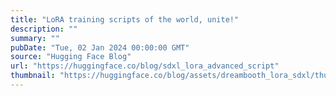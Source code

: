 ```yaml
---
title: "LoRA training scripts of the world, unite!"
description: ""
summary: ""
pubDate: "Tue, 02 Jan 2024 00:00:00 GMT"
source: "Hugging Face Blog"
url: "https://huggingface.co/blog/sdxl_lora_advanced_script"
thumbnail: "https://huggingface.co/blog/assets/dreambooth_lora_sdxl/thumbnail.png"
---
```



